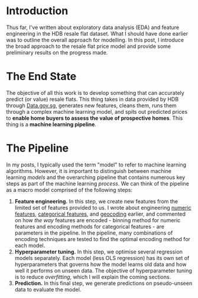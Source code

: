 # Introduction
Thus far, I've written about exploratory data analysis (EDA) and feature engineering in the HDB resale flat dataset. What I should have done earlier was to outline the overall approach for modelling. In this post, I introduce the broad approach to the resale flat price model and provide some preliminary results on the progress made.  
  
# The End State
The objective of all this work is to develop something that can accurately predict (or value) resale flats. This thing takes in data provided by HDB through [Data.gov.sg](https://data.gov.sg/), generates new features, cleans them, runs them through a complex machine learning model, and spits out predicted prices to **enable home buyers to assess the value of prospective homes**. This thing is a **machine learning pipeline**.
  
# The Pipeline
In my posts, I typically used the term "model" to refer to machine learning algorithms. However, it is important to distinguish between machine learning *models* and the overarching pipeline that contains numerous key steps as part of the machine learning *process*. We can think of the pipeline as a macro model comprised of the following steps:  
  
1. **Feature engineering.** In this step, we create new features from the limited set of features provided to us. I wrote about engineering [numeric features](https://chrischow.github.io/dataandstuff/2018-09-08-hdb-feature-engineering-i/), [categorical features](http://www.google.com), and [geocoding](https://chrischow.github.io/dataandstuff/2018-09-16-hdb-feature-engineering-ii/) earlier, and commented on how *the way* features are encoded - binning method for numeric features and encoding methods for categorical features - are parameters in the pipeline. In the pipeline, many combinations of encoding techniques are tested to find the optimal encoding method for each model.
2. **Hyperparameter tuning.** In this step, we optimise several regression models separately. Each model (less OLS regression) has its own set of hyperparameters that governs how the model learns old data and how well it performs on unseen data. The objective of hyperparameter tuning is to reduce *overfitting*, which I will explain the coming sections.
3. **Prediction.** In this final step, we generate predictions on pseudo-unseen data to evaluate the model.
  
